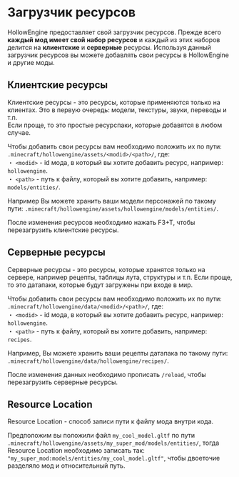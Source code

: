 # Загрузчик ресурсов

HollowEngine предоставляет свой загрузчик ресурсов. Прежде всего **каждый мод имеет свой набор ресурсов** и каждый из этих наборов делится на **клиентские** и **серверные** ресурсы.
Используя данный загрузчик ресурсов вы можете добавлять свои ресурсы в HollowEngine и другие моды.

## Клиентские ресурсы

Клиентские ресурсы - это ресурсы, которые применяются только на клиентах. Это в первую очередь: модели, текстуры, звуки, переводы и т.п. <br>
Если проще, то это простые ресурспаки, которые добавятся в любом случае.

Чтобы добавить свои ресурсы вам необходимо положить их по пути: `.minecraft/hollowengine/assets/<modid>/<path>/`, где: <br>
・ `<modid>` - id мода, в который вы хотите добавить ресурс, например: `hollowengine`. <br>
・ `<path>` - путь к файлу, который вы хотите добавить, например: `models/entities/`. <br>

Например Вы можете хранить ваши модели персонажей по такому пути: `.minecraft/hollowengine/assets/hollowengine/models/entities/`.

После изменения ресурсов необходимо нажать F3+T, чтобы перезагрузить клиентские ресурсы.

## Серверные ресурсы

Серверные ресурсы - это ресурсы, которые хранятся только на сервере, например рецепты, таблицы лута, структуры и т.п. 
Если проще, то это датапаки, которые будут загружены при входе в мир.

Чтобы добавить свои ресурсы вам необходимо положить их по пути: `.minecraft/hollowengine/data/<modid>/<path>/`, где: <br>
・ `<modid>` - id мода, в который вы хотите добавить ресурс, например: `hollowengine`. <br>
・ `<path>` - путь к файлу, который вы хотите добавить, например: `recipes`. <br>

Например, Вы можете хранить ваши рецепты датапака по такому пути: `.minecraft/hollowengine/data/hollowengine/recipes/`.

После изменения данных необходимо прописать `/reload`, чтобы перезагрузить серверные ресурсы.

## Resource Location

Resource Location - способ записи пути к файлу мода внутри кода.

Предположим вы положили файл `my_cool_model.gltf` по пути `.minecraft/hollowengine/assets/my_super_mod/models/entities/`, тогда Resource Location необходимо записать так: `"my_super_mod:models/entities/my_cool_model.gltf"`, чтобы двоеточие разделяло мод и относительный путь.